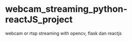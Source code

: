 # webcam_streaming_python-reactJS_project
webcam or rtsp streaming with opencv, flask dan reactjs   
